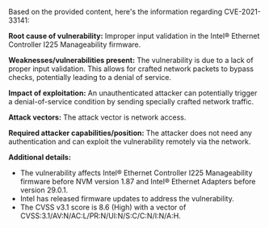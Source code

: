 Based on the provided content, here's the information regarding CVE-2021-33141:

**Root cause of vulnerability:** Improper input validation in the Intel® Ethernet Controller I225 Manageability firmware.

**Weaknesses/vulnerabilities present:** The vulnerability is due to a lack of proper input validation. This allows for crafted network packets to bypass checks, potentially leading to a denial of service.

**Impact of exploitation:** An unauthenticated attacker can potentially trigger a denial-of-service condition by sending specially crafted network traffic.

**Attack vectors:** The attack vector is network access.

**Required attacker capabilities/position:** The attacker does not need any authentication and can exploit the vulnerability remotely via the network.

**Additional details:**

*   The vulnerability affects Intel® Ethernet Controller I225 Manageability firmware before NVM version 1.87 and Intel® Ethernet Adapters before version 29.0.1.
*   Intel has released firmware updates to address the vulnerability.
*   The CVSS v3.1 score is 8.6 (High) with a vector of CVSS:3.1/AV:N/AC:L/PR:N/UI:N/S:C/C:N/I:N/A:H.